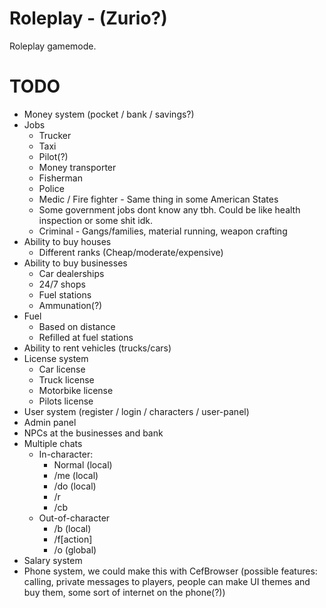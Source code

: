 # Roleplay - (Zurio?)
Roleplay gamemode.

# TODO
* Money system (pocket / bank / savings?)
* Jobs
	* Trucker
	* Taxi
	* Pilot(?)
	* Money transporter
	* Fisherman
	* Police
	* Medic / Fire fighter - Same thing in some American States
	* Some government jobs dont know any tbh. Could be like health inspection or some shit idk.
	* Criminal - Gangs/families, material running, weapon crafting
* Ability to buy houses
	* Different ranks (Cheap/moderate/expensive)
* Ability to buy businesses
	* Car dealerships
	* 24/7 shops
	* Fuel stations
	* Ammunation(?)
* Fuel
	* Based on distance
	* Refilled at fuel stations
* Ability to rent vehicles (trucks/cars)
* License system
	* Car license
	* Truck license
	* Motorbike license
	* Pilots license
* User system (register / login / characters / user-panel)
* Admin panel
* NPCs at the businesses and bank
* Multiple chats
	* In-character:
		* Normal (local)
		* /me (local)
		* /do (local)
		* /r
		* /cb 
	* Out-of-character
		* /b (local)
		* /f[action]
		* /o (global)
* Salary system
* Phone system, we could make this with CefBrowser (possible features: calling, private messages to players, people can make UI themes and buy them, some sort of internet on the phone(?))
